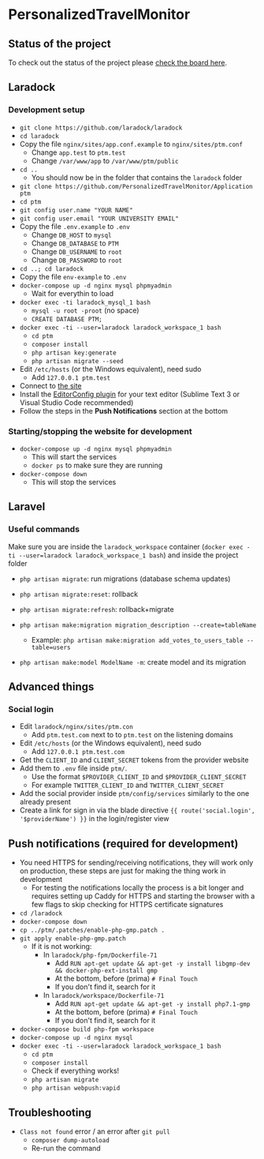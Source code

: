 # PersonalizedTravelMonitor

## Status of the project

To check out the status of the project please [check the board here](https://github.com/PersonalizedTravelMonitor/Application/projects/1).

## Laradock

### Development setup

* `git clone https://github.com/laradock/laradock`
* `cd laradock`
* Copy the file `nginx/sites/app.conf.example` to `nginx/sites/ptm.conf`
	* Change `app.test` to `ptm.test`
	* Change `/var/www/app` to `/var/www/ptm/public`
* `cd ..`
	* You should now be in the folder that contains the `laradock` folder
* `git clone https://github.com/PersonalizedTravelMonitor/Application ptm`
*	`cd ptm`
* `git config user.name "YOUR NAME"`
* `git config user.email "YOUR UNIVERSITY EMAIL"`
* Copy the file `.env.example` to `.env`
	* Change `DB_HOST` to `mysql`
	* Change `DB_DATABASE` to `PTM`
	* Change `DB_USERNAME` to `root`
	* Change `DB_PASSWORD` to `root`
* `cd ..; cd laradock`
* Copy the file `env-example` to `.env`
* `docker-compose up -d nginx mysql phpmyadmin`
	* Wait for everythin to load
* `docker exec -ti laradock_mysql_1 bash`
	* `mysql -u root -proot` (no space)
	* `CREATE DATABASE PTM;`
* `docker exec -ti --user=laradock laradock_workspace_1 bash`
	* `cd ptm`
	* `composer install`
	* `php artisan key:generate`
	* `php artisan migrate --seed`
* Edit `/etc/hosts` (or the Windows equivalent), need sudo
	* Add `127.0.0.1 ptm.test`
* Connect to [the site](http://ptm.test)
* Install the [EditorConfig plugin](http://editorconfig.org/#download) for your text editor (Sublime Text 3 or Visual Studio Code recommended)
* Follow the steps in the **Push Notifications** section at the bottom

### Starting/stopping the website for development

* `docker-compose up -d nginx mysql phpmyadmin`
	* This will start the services
	* `docker ps` to make sure they are running
* `docker-compose down`
	* This will stop the services

## Laravel

### Useful commands

Make sure you are inside the `laradock_workspace` container (`docker exec -ti --user=laradock laradock_workspace_1 bash`) and inside the project folder

* `php artisan migrate`: run migrations (database schema updates)
* `php artisan migrate:reset`: rollback
* `php artisan migrate:refresh`: rollback+migrate

* `php artisan make:migration migration_description --create=tableName`
	* Example: `php artisan make:migration add_votes_to_users_table --table=users`

* `php artisan make:model ModelName -m`: create model and its migration

## Advanced things

### Social login

* Edit `laradock/nginx/sites/ptm.con`
	* Add `ptm.test.com` next to to `ptm.test` on the listening domains
* Edit `/etc/hosts` (or the Windows equivalent), need sudo
	* Add `127.0.0.1 ptm.test.com`
* Get the `CLIENT_ID` and `CLIENT_SECRET` tokens from the provider website
* Add them to `.env` file inside `ptm/`.
	* Use the format `$PROVIDER_CLIENT_ID` and `$PROVIDER_CLIENT_SECRET`
	* For example `TWITTER_CLIENT_ID` and `TWITTER_CLIENT_SECRET`
* Add the social provider inside `ptm/config/services` similarly to the one already present
* Create a link for sign in via the blade directive `{{ route('social.login', '$providerName') }}` in the login/register view

## Push notifications (required for development)

* You need HTTPS for sending/receiving notifications, they will work only on production, these steps are just for making the thing work in development
	* For testing the notifications locally the process is a bit longer and requires setting up Caddy for HTTPS and starting the browser with a few flags to skip checking for HTTPS certificate signatures
* `cd /laradock`
* `docker-compose down`
* `cp ../ptm/.patches/enable-php-gmp.patch .`
* `git apply enable-php-gmp.patch`
	* If it is not working:
		* In `laradock/php-fpm/Dockerfile-71`
			* Add `RUN apt-get update && apt-get -y install libgmp-dev && docker-php-ext-install gmp`
			* At the bottom, before (prima) `# Final Touch`
			* If you don't find it, search for it
		* In `laradock/workspace/Dockerfile-71`
			* Add `RUN apt-get update && apt-get -y install php7.1-gmp`
			* At the bottom, before (prima) `# Final Touch`
			* If you don't find it, search for it
* `docker-compose build php-fpm workspace`
* `docker-compose up -d nginx mysql`
* `docker exec -ti --user=laradock laradock_workspace_1 bash`
	* `cd ptm`
	* `composer install`
	* Check if everything works!
	* `php artisan migrate`
	* `php artisan webpush:vapid`

## Troubleshooting

* `Class not found` error / an error after `git pull`
	* `composer dump-autoload`
	* Re-run the command

